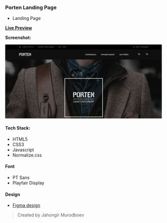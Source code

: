 ### Porten Landing Page 
- Landing Page

[**Live Preview**](https://porten-website.netlify.app/)

**Screenshot:**

![](./screenshot.png)

#### Tech Stack:
- HTML5
- CSS3
- Javascript
- Normalize.css

#### Font
- PT Sans 
- Playfair Display

#### Design
- [Figma design](https://www.figma.com/file/WJBuEvfM1ndPzd2dBNqSI5/%D0%B0%D0%BA%D1%81%D0%B5%D1%81%D1%81%D1%83%D0%B0%D1%80%D1%8B-%D0%B4%D0%BB%D1%8F-%D0%BC%D1%83%D0%B6%D1%87%D0%B8%D0%BD?node-id=1%3A15&t=mHIBHvUwWeQPO8gY-0)

> Created by Jahongir Murodboev